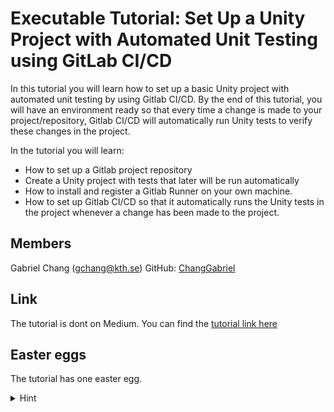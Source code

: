# Executable Tutorial: Set Up a Unity Project with Automated Unit Testing using GitLab CI/CD

In this tutorial you will learn how to set up a basic Unity project with automated unit testing by using Gitlab CI/CD. By the end of this tutorial, you will have an environment ready so that every time a change is made to your project/repository, Gitlab CI/CD will automatically run Unity tests to verify these changes in the project.

In the tutorial you will learn:

- How to set up a Gitlab project repository
- Create a Unity project with tests that later will be run automatically
- How to install and register a Gitlab Runner on your own machine. 
- How to set up Gitlab CI/CD so that it automatically runs the Unity tests in the project whenever a change has been made to the project.

## Members
Gabriel Chang (gchang@kth.se)
GitHub: [ChangGabriel](https://github.com/ChangGabriel)

## Link
The tutorial is dont on Medium. You can find the [tutorial link here](https://gchang95.medium.com/tutorial-set-up-a-unity-project-with-automated-unit-testing-using-gitlab-ci-cd-22190161e526)

## Easter eggs
The tutorial has one easter egg.

<details> 
  <summary>Hint</summary>
    <ul>
        <li>Look at the results of the failed test job picture</li>
</details>


